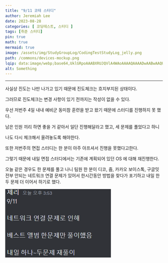 ```yaml
---
title: "9/11 코테 스터디"
author: Jeremiah Lee
date: 2023-08-28
categories: [ 코딩테스트, 스터디 ]
tags: [취준 스터디]
pin: true
math: true
mermaid: true
image: /assets/img/StudyGroupLog/CodingTestStudyLog_jelly.png
path: /commons/devices-mockup.png
lqip: data:image/webp;base64,UklGRpoAAABXRUJQVlA4WAoAAAAQAAAADwAABwAAQUxQSDIAAAARL0AmbZurmr57yyIiqE8oiG0bejIYEQTgqiDA9vqnsUSI6H+oAERp2HZ65qP/VIAWAFZQOCBCAAAA8AEAnQEqEAAIAAVAfCWkAALp8sF8rgRgAP7o9FDvMCkMde9PK7euH5M1m6VWoDXf2FkP3BqV0ZYbO6NA/VFIAAAA
alt: Something
---
```

***

사실상 진도는 나만 나가고 있기 때문에 진도체크는 흐지부지된 상태이다.

그러므로 진도체크는 변경 사항이 있기 전까지는 작성이 없을 수 있다. 


우선 저번주 4일 내내 예비군 동미참 훈련을 받고 왔기 때문에 스터디를 진행하지 못 했다.

남은 인원 끼리 하면 좋을 거 같아서 일단 진행해달라고 했고, 세 문제를 풀었다고 하니

나도 다시 체크해서 올려놓도록 해야한다.


또한 저번주의 면접 스터디는 한 분이 아주 아프셔서 진행을 못했다고한다.

그렇기 때문에 내일 면접 스터디에서는 기존에 계획되어 있던 OS 에 대해 재진행한다.


오늘 같은 경우도 한 문제를 풀고 나니 팀원 한 분이 디코, 줌, 카카오 보이스톡, 구글밋 전부 안되는 네트워크 연결 문제가 있어서 한시간동안 방법을 찾다가 포기하고 내일 한 두 문제 더 이어서 하기로 했다.

![](/assets/img/StudyGroupLog/9-11-codingTestStudyPic.png)
